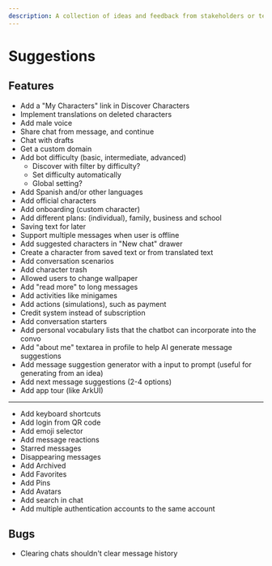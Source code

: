 ```yaml
---
description: A collection of ideas and feedback from stakeholders or team members.
---
```


# Suggestions

## Features

- Add a "My Characters" link in Discover Characters
- Implement translations on deleted characters
- Add male voice
- Share chat from message, and continue
- Chat with drafts
- Get a custom domain
- Add bot difficulty (basic, intermediate, advanced)
  - Discover with filter by difficulty?
  - Set difficulty automatically
  - Global setting?
- Add Spanish and/or other languages
- Add official characters
- Add onboarding (custom character)
- Add different plans: (individual), family, business and school
- Saving text for later
- Support multiple messages when user is offline
- Add suggested characters in "New chat" drawer
- Create a character from saved text or from translated text
- Add conversation scenarios
- Add character trash
- Allowed users to change wallpaper
- Add "read more" to long messages
- Add activities like minigames
- Add actions (simulations), such as payment
- Credit system instead of subscription
- Add conversation starters
- Add personal vocabulary lists that the chatbot can incorporate into the convo
- Add "about me" textarea in profile to help AI generate message suggestions
- Add message suggestion generator with a input to prompt (useful for generating from an idea)
- Add next message suggestions (2-4 options)
- Add app tour (like ArkUI)
- ---
- Add keyboard shortcuts
- Add login from QR code
- Add emoji selector
- Add message reactions
- Starred messages
- Disappearing messages
- Add Archived
- Add Favorites
- Add Pins
- Add Avatars
- Add search in chat
- Add multiple authentication accounts to the same account

## Bugs

- Clearing chats shouldn't clear message history
